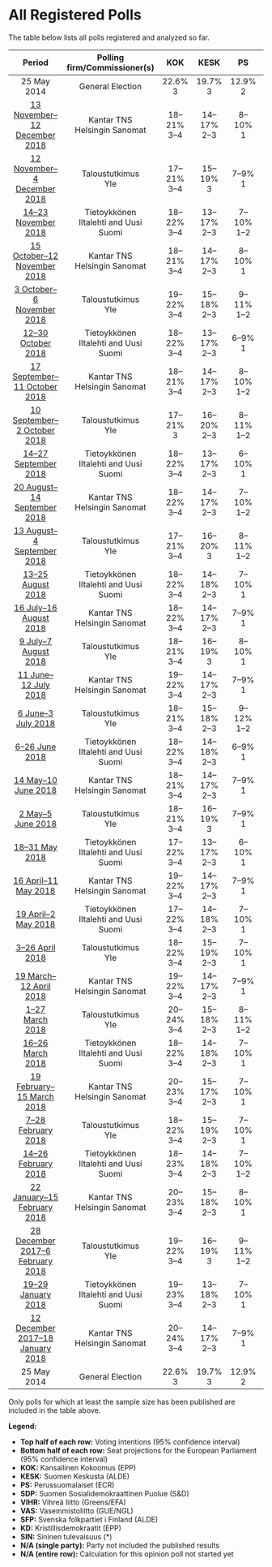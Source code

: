 # All Registered Polls

The table below lists all polls registered and analyzed so far.

| Period     | Polling firm/Commissioner(s) | KOK | KESK | PS | SDP | VIHR | VAS | SFP | KD | SIN |
|:----------:|:----------------------------:|:--:|:--:|:--:|:--:|:--:|:--:|:--:|:--:|:--:|
| 25 May 2014 | General Election | 22.6% <br> 3 | 19.7% <br> 3 | 12.9% <br> 2 | 12.3% <br> 2 | 9.3% <br> 1 | 9.3% <br> 1 | 6.8% <br> 1 | 5.2% <br> 0 | 0.0% <br> 0 |
| [13 November–12 December 2018](2018-12-12-KantarTNS.html) | Kantar TNS <br> Helsingin Sanomat | 18–21% <br> 3–4 | 14–17% <br> 2–3 | 8–10% <br> 1 | 20–23% <br> 3–4 | 12–15% <br> 2 | 8–11% <br> 1–2 | 4–5% <br> 0 | 3–5% <br> 0 | 1–2% <br> 0 |
| [12 November–4 December 2018](2018-12-04-Taloustutkimus.html) | Taloustutkimus <br> Yle | 17–21% <br> 3–4 | 15–19% <br> 3 | 7–9% <br> 1 | 20–23% <br> 3–4 | 12–16% <br> 2 | 7–10% <br> 1 | 3–5% <br> 0 | 3–5% <br> 0 | 1–2% <br> 0 |
| [14–23 November 2018](2018-11-23-Tietoykkönen.html) | Tietoykkönen <br> Iltalehti and Uusi Suomi | 18–22% <br> 3–4 | 13–17% <br> 2–3 | 7–10% <br> 1–2 | 19–24% <br> 3–4 | 12–16% <br> 2–3 | 8–11% <br> 1–2 | 3–6% <br> 0–1 | 3–5% <br> 0–1 | 2–3% <br> 0 |
| [15 October–12 November 2018](2018-11-12-KantarTNS.html) | Kantar TNS <br> Helsingin Sanomat | 18–21% <br> 3–4 | 14–17% <br> 2–3 | 8–10% <br> 1 | 21–24% <br> 4 | 11–14% <br> 2 | 9–11% <br> 1–2 | 4–5% <br> 0–1 | 3–5% <br> 0 | 1–2% <br> 0 |
| [3 October–6 November 2018](2018-11-06-Taloustutkimus.html) | Taloustutkimus <br> Yle | 19–22% <br> 3–4 | 15–18% <br> 2–3 | 9–11% <br> 1–2 | 21–25% <br> 3–4 | 10–13% <br> 1–2 | 8–11% <br> 1 | 3–5% <br> 0–1 | 3–4% <br> 0 | 1–2% <br> 0 |
| [12–30 October 2018](2018-10-30-Tietoykkönen.html) | Tietoykkönen <br> Iltalehti and Uusi Suomi | 18–22% <br> 3–4 | 13–17% <br> 2–3 | 6–9% <br> 1 | 20–25% <br> 3–4 | 11–15% <br> 2–3 | 8–11% <br> 1–2 | 3–6% <br> 0–1 | 3–5% <br> 0 | 2–3% <br> 0 |
| [17 September–11 October 2018](2018-10-11-KantarTNS.html) | Kantar TNS <br> Helsingin Sanomat | 18–21% <br> 3–4 | 14–17% <br> 2–3 | 8–10% <br> 1–2 | 20–24% <br> 3–4 | 11–13% <br> 2 | 9–11% <br> 1–2 | 4–5% <br> 0–1 | 3–5% <br> 0 | 1–2% <br> 0 |
| [10 September–2 October 2018](2018-10-02-Taloustutkimus.html) | Taloustutkimus <br> Yle | 17–21% <br> 3 | 16–20% <br> 2–3 | 8–11% <br> 1–2 | 20–25% <br> 3–4 | 10–13% <br> 1–2 | 8–12% <br> 1–2 | 3–5% <br> 0 | 3–5% <br> 0 | 1–2% <br> 0 |
| [14–27 September 2018](2018-09-27-Tietoykkönen.html) | Tietoykkönen <br> Iltalehti and Uusi Suomi | 18–22% <br> 3–4 | 13–17% <br> 2–3 | 6–10% <br> 1 | 20–25% <br> 3–4 | 10–14% <br> 2 | 8–11% <br> 1–2 | 3–6% <br> 0–1 | 3–5% <br> 0–1 | 2–4% <br> 0 |
| [20 August–14 September 2018](2018-09-14-KantarTNS.html) | Kantar TNS <br> Helsingin Sanomat | 18–22% <br> 3–4 | 14–17% <br> 2–3 | 7–10% <br> 1–2 | 19–23% <br> 3–4 | 11–15% <br> 2 | 8–11% <br> 1–2 | 4–6% <br> 0–1 | 3–5% <br> 0 | 1–2% <br> 0 |
| [13 August–4 September 2018](2018-09-04-Taloustutkimus.html) | Taloustutkimus <br> Yle | 17–21% <br> 3–4 | 16–20% <br> 3 | 8–11% <br> 1–2 | 18–22% <br> 3–4 | 11–14% <br> 2 | 8–11% <br> 1–2 | 3–5% <br> 0–1 | 3–5% <br> 0 | 1–2% <br> 0 |
| [13–25 August 2018](2018-08-25-Tietoykkönen.html) | Tietoykkönen <br> Iltalehti and Uusi Suomi | 18–22% <br> 3–4 | 14–18% <br> 2–3 | 7–10% <br> 1 | 20–24% <br> 3–4 | 11–15% <br> 2 | 8–11% <br> 1–2 | 3–6% <br> 0–1 | 3–5% <br> 0 | 1–3% <br> 0 |
| [16 July–16 August 2018](2018-08-16-KantarTNS.html) | Kantar TNS <br> Helsingin Sanomat | 18–22% <br> 3–4 | 14–17% <br> 2–3 | 7–9% <br> 1 | 20–24% <br> 3–4 | 12–15% <br> 2–3 | 8–11% <br> 1–2 | 3–5% <br> 0–1 | 3–5% <br> 0–1 | 1–2% <br> 0 |
| [9 July–7 August 2018](2018-08-07-Taloustutkimus.html) | Taloustutkimus <br> Yle | 18–21% <br> 3–4 | 16–19% <br> 3 | 8–10% <br> 1 | 20–23% <br> 3–4 | 12–15% <br> 2 | 7–9% <br> 1 | 4–5% <br> 0 | 3–5% <br> 0 | 1% <br> 0 |
| [11 June–12 July 2018](2018-07-12-KantarTNS.html) | Kantar TNS <br> Helsingin Sanomat | 19–22% <br> 3–4 | 14–17% <br> 2–3 | 7–9% <br> 1 | 21–24% <br> 3–4 | 12–15% <br> 2 | 9–11% <br> 1–2 | 4–5% <br> 0–1 | 3–5% <br> 0 | 1–2% <br> 0 |
| [6 June–3 July 2018](2018-07-03-Taloustutkimus.html) | Taloustutkimus <br> Yle | 18–21% <br> 3–4 | 15–18% <br> 2–3 | 9–12% <br> 1–2 | 19–22% <br> 3–4 | 13–15% <br> 2–3 | 8–10% <br> 1 | 3–4% <br> 0 | 3–4% <br> 0 | 1–2% <br> 0 |
| [6–26 June 2018](2018-06-26-Tietoykkönen.html) | Tietoykkönen <br> Iltalehti and Uusi Suomi | 18–22% <br> 3–4 | 14–18% <br> 2–3 | 6–9% <br> 1 | 18–23% <br> 3–4 | 12–16% <br> 2–3 | 8–11% <br> 1–2 | 4–6% <br> 0–1 | 3–5% <br> 0–1 | 2–4% <br> 0 |
| [14 May–10 June 2018](2018-06-10-KantarTNS.html) | Kantar TNS <br> Helsingin Sanomat | 18–21% <br> 3–4 | 14–17% <br> 2–3 | 7–9% <br> 1 | 20–23% <br> 3–4 | 12–15% <br> 2 | 8–10% <br> 1–2 | 4–5% <br> 0–1 | 3–5% <br> 0 | 1–2% <br> 0 |
| [2 May–5 June 2018](2018-06-05-Taloustutkimus.html) | Taloustutkimus <br> Yle | 18–21% <br> 3–4 | 16–19% <br> 3 | 7–9% <br> 1 | 19–21% <br> 3–4 | 13–16% <br> 2–3 | 8–10% <br> 1 | 3–5% <br> 0 | 3–4% <br> 0 | 1–2% <br> 0 |
| [18–31 May 2018](2018-05-31-Tietoykkönen.html) | Tietoykkönen <br> Iltalehti and Uusi Suomi | 17–22% <br> 3–4 | 13–17% <br> 2–3 | 6–10% <br> 1 | 19–24% <br> 3–4 | 11–15% <br> 2–3 | 7–11% <br> 1–2 | 4–6% <br> 0–1 | 3–6% <br> 0–1 | 2–4% <br> 0 |
| [16 April–11 May 2018](2018-05-11-KantarTNS.html) | Kantar TNS <br> Helsingin Sanomat | 19–22% <br> 3–4 | 14–17% <br> 2–3 | 7–9% <br> 1 | 20–23% <br> 3–4 | 13–16% <br> 2–3 | 8–10% <br> 1 | 4–5% <br> 0–1 | 3–5% <br> 0 | 1–2% <br> 0 |
| [19 April–2 May 2018](2018-05-02-Tietoykkönen.html) | Tietoykkönen <br> Iltalehti and Uusi Suomi | 17–22% <br> 3–4 | 14–18% <br> 2–3 | 7–10% <br> 1 | 19–24% <br> 3–4 | 11–15% <br> 2–3 | 7–10% <br> 1–2 | 3–6% <br> 0–1 | 3–5% <br> 0–1 | 1–3% <br> 0 |
| [3–26 April 2018](2018-04-26-Taloustutkimus.html) | Taloustutkimus <br> Yle | 18–22% <br> 3–4 | 15–19% <br> 2–3 | 7–10% <br> 1 | 18–22% <br> 3–4 | 13–17% <br> 2–3 | 8–11% <br> 1–2 | 3–5% <br> 0 | 3–4% <br> 0 | 1–2% <br> 0 |
| [19 March–12 April 2018](2018-04-12-KantarTNS.html) | Kantar TNS <br> Helsingin Sanomat | 19–22% <br> 3–4 | 14–17% <br> 2–3 | 7–9% <br> 1 | 20–23% <br> 3–4 | 13–15% <br> 2 | 8–10% <br> 1 | 3–5% <br> 0 | 3–4% <br> 0 | 1–2% <br> 0 |
| [1–27 March 2018](2018-03-27-Taloustutkimus.html) | Taloustutkimus <br> Yle | 20–24% <br> 3–4 | 15–18% <br> 2–3 | 8–11% <br> 1–2 | 18–22% <br> 3–4 | 13–16% <br> 2–3 | 8–10% <br> 1–2 | 3–5% <br> 0 | 3–4% <br> 0 | 1–2% <br> 0 |
| [16–26 March 2018](2018-03-26-Tietoykkönen.html) | Tietoykkönen <br> Iltalehti and Uusi Suomi | 18–22% <br> 3–4 | 14–18% <br> 2–3 | 7–10% <br> 1 | 19–23% <br> 3–4 | 11–15% <br> 2–3 | 7–10% <br> 1–2 | 3–6% <br> 0–1 | 3–5% <br> 0–1 | 1–3% <br> 0 |
| [19 February–15 March 2018](2018-03-15-KantarTNS.html) | Kantar TNS <br> Helsingin Sanomat | 20–23% <br> 3–4 | 15–17% <br> 2–3 | 7–10% <br> 1 | 19–22% <br> 3–4 | 13–16% <br> 2–3 | 7–10% <br> 1 | 3–5% <br> 0 | 3–4% <br> 0 | 1–2% <br> 0 |
| [7–28 February 2018](2018-02-28-Taloustutkimus.html) | Taloustutkimus <br> Yle | 18–22% <br> 3–4 | 15–19% <br> 2–3 | 7–10% <br> 1 | 19–23% <br> 3–4 | 13–16% <br> 2–3 | 8–10% <br> 1–2 | 2–4% <br> 0 | 3–4% <br> 0 | 1–2% <br> 0 |
| [14–26 February 2018](2018-02-26-Tietoykkönen.html) | Tietoykkönen <br> Iltalehti and Uusi Suomi | 18–23% <br> 3–4 | 14–18% <br> 2–3 | 7–10% <br> 1–2 | 17–22% <br> 3–4 | 12–16% <br> 2–3 | 7–11% <br> 1–2 | 4–6% <br> 0–1 | 3–5% <br> 0–1 | 2–3% <br> 0 |
| [22 January–15 February 2018](2018-02-15-KantarTNS.html) | Kantar TNS <br> Helsingin Sanomat | 20–23% <br> 3–4 | 15–18% <br> 2–3 | 8–10% <br> 1 | 17–21% <br> 3–4 | 13–16% <br> 2–3 | 8–10% <br> 1–2 | 3–5% <br> 0 | 3–4% <br> 0 | 1–2% <br> 0 |
| [28 December 2017–6 February 2018](2018-02-06-Taloustutkimus.html) | Taloustutkimus <br> Yle | 19–22% <br> 3–4 | 16–19% <br> 3 | 9–11% <br> 1–2 | 17–20% <br> 3 | 13–15% <br> 2–3 | 7–9% <br> 1 | 4–5% <br> 0–1 | 3–4% <br> 0 | 1–2% <br> 0 |
| [19–29 January 2018](2018-01-29-Tietoykkönen.html) | Tietoykkönen <br> Iltalehti and Uusi Suomi | 19–23% <br> 3–4 | 13–18% <br> 2–3 | 7–10% <br> 1 | 17–22% <br> 3–4 | 13–17% <br> 2–3 | 7–10% <br> 1–2 | 4–6% <br> 0–1 | 3–5% <br> 0–1 | 2–4% <br> 0 |
| [12 December 2017–18 January 2018](2018-01-18-KantarTNS.html) | Kantar TNS <br> Helsingin Sanomat | 20–24% <br> 3–4 | 14–17% <br> 2–3 | 7–9% <br> 1 | 17–21% <br> 3–4 | 14–17% <br> 2–3 | 8–10% <br> 1 | 4–5% <br> 0–1 | 3–4% <br> 0 | 1–2% <br> 0 |
| 25 May 2014 | General Election | 22.6% <br> 3 | 19.7% <br> 3 | 12.9% <br> 2 | 12.3% <br> 2 | 9.3% <br> 1 | 9.3% <br> 1 | 6.8% <br> 1 | 5.2% <br> 0 | 0.0% <br> 0 |

Only polls for which at least the sample size has been published are included in the table above.

**Legend:**
+ **Top half of each row:** Voting intentions (95% confidence interval)
+ **Bottom half of each row:** Seat projections for the European Parliament (95% confidence interval)
+ **KOK:** Kansallinen Kokoomus (EPP)
+ **KESK:** Suomen Keskusta (ALDE)
+ **PS:** Perussuomalaiset (ECR)
+ **SDP:** Suomen Sosialidemokraattinen Puolue (S&D)
+ **VIHR:** Vihreä liitto (Greens/EFA)
+ **VAS:** Vasemmistoliitto (GUE/NGL)
+ **SFP:** Svenska folkpartiet i Finland (ALDE)
+ **KD:** Kristillisdemokraatit (EPP)
+ **SIN:** Sininen tulevaisuus (*)
+ **N/A (single party):** Party not included the published results
+ **N/A (entire row):** Calculation for this opinion poll not started yet

